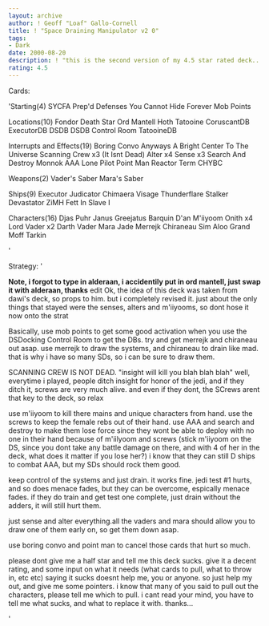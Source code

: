 ```yaml
---
layout: archive
author: ! Geoff "Loaf" Gallo-Cornell
title: ! "Space Draining Manipulator v2 0"
tags:
- Dark
date: 2000-08-20
description: ! "this is the second version of my 4.5 star rated deck....check it out"
rating: 4.5
---
```

Cards: 

'Starting(4)
SYCFA
Prep'd Defenses
You Cannot Hide Forever
Mob Points

Locations(10)
Fondor
Death Star
Ord Mantell
Hoth
Tatooine
CoruscantDB
ExecutorDB
DSDB
DSDB Control Room
TatooineDB


Interrupts and Effects(19)
Boring Convo Anyways
A Bright Center To The Universe
Scanning Crew x3 (It Isnt Dead)
Alter x4
Sense x3
Search And Destroy
Monnok
AAA
Lone Pilot
Point Man
Reactor Term
CHYBC

Weapons(2)
Vader's Saber
Mara's Saber

Ships(9)
Executor
Judicator
Chimaera
Visage
Thunderflare
Stalker
Devastator
ZiMH
Fett In Slave I

Characters(16)
Djas Puhr
Janus Greejatus
Barquin D'an
M'iiyoom Onith x4
Lord Vader x2
Darth Vader
Mara Jade
Merrejk
Chiraneau
Sim Aloo
Grand Moff Tarkin

'

Strategy: '

**Note, i forgot to type in alderaan, i accidentily put in ord mantell, just swap it with alderaan, thanks**
edit Ok, the idea of this deck was taken from dawi's deck, so props to him. but i completely revised it. just about the only things that stayed were the senses, alters and m'iiyooms, so dont hose it now onto the strat

Basically, use mob points to get some good activation when you use the DSDocking Control Room to get the DBs. try and get merrejk and chiraneau out asap. use merrejk to draw the systems, and chiraneau to drain like mad. that is why i have so many SDs, so i can be sure to draw them.

SCANNING CREW IS NOT DEAD. "insight will kill you blah blah blah" well, everytime i played, people ditch insight for honor of the jedi, and if they ditch it, screws are very much alive. and even if they dont, the SCrews arent that key to the deck, so relax

use m'iiyoom to kill there mains and unique characters from hand. use the screws to keep the female rebs out of their hand. use AAA and search and destroy to make them lose force since they wont be able to deploy with no one in their hand because of m'iilyoom and screws (stick m'iiyoom on the DS, since you dont take any battle damage on there, and with 4 of her in the deck, what does it matter if you lose her?) i know that they can still D ships to combat AAA, but my SDs should rock them good.

keep control of the systems and just drain. it works fine. jedi test #1 hurts, and so does menace fades, but they can be overcome, espically menace fades. if they do train and get test one complete, just drain without the adders, it will still hurt them.

just sense and alter everything.all the vaders and mara should allow you to draw one of them early on, so get them down asap.

use boring convo and point man to cancel those cards that hurt so much.

please dont give me a half star and tell me this deck sucks. give it a decent rating, and some input on what it needs (what cards to pull, what to throw in, etc etc) saying it sucks doesnt help me, you or anyone. so just help my out, and give me some pointers. i know that many of you said to pull out the characters, please tell me which to pull. i cant read your mind, you have to tell me what sucks, and what to replace it with. thanks...

'